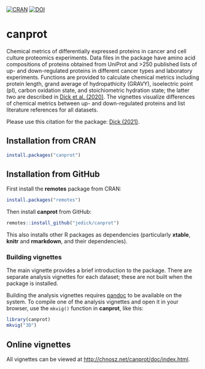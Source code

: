 [![CRAN](https://www.r-pkg.org/badges/version/canprot)](https://cran.r-project.org/package=canprot)
[![DOI](https://zenodo.org/badge/64122601.svg)](https://zenodo.org/badge/latestdoi/64122601)

# canprot

Chemical metrics of differentially expressed proteins in cancer and cell
culture proteomics experiments. Data files in the package have amino acid
compositions of proteins obtained from UniProt and >250 published lists of up-
and down-regulated proteins in different cancer types and laboratory
experiments. Functions are provided to calculate chemical metrics including
protein length, grand average of hydropathicity (GRAVY), isoelectric point
(pI), carbon oxidation state, and stoichiometric hydration state; the latter
two are described in [Dick et al.
(2020)](https://doi.org/10.5194/bg-17-6145-2020). The vignettes visualize
differences of chemical metrics between up- and down-regulated proteins and
list literature references for all datasets.

Please use this citation for the package: [Dick (2021)](https://doi.org/10.1002/cso2.1007).

## Installation from CRAN

```R
install.packages("canprot")
```

## Installation from GitHub

First install the **remotes** package from CRAN:

```R
install.packages("remotes")
```

Then install **canprot** from GitHub:

```R
remotes::install_github("jedick/canprot")
```

This also installs other R packages as dependencies (particularly **xtable**, **knitr** and **rmarkdown**, and their dependencies).

### Building vignettes

The main vignette provides a brief introduction to the package.
There are separate analysis vignettes for each dataset; these are not built when the package is installed.

Building the analysis vignettes requires [pandoc](https://pandoc.org) to be available on the system.
To compile one of the analysis vignettes and open it in your browser, use the `mkvig()` function in **canprot**, like this:
```R
library(canprot)
mkvig("3D")
```

## Online vignettes

All vignettes can be viewed at <http://chnosz.net/canprot/doc/index.html>.
